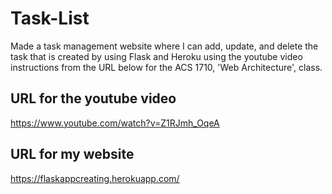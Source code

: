 # Task-List
Made a task management website where I can add, update, and delete the task that is created by using Flask and Heroku using the youtube video instructions from the URL below for the ACS 1710, 'Web Architecture', class.

## URL for the youtube video
https://www.youtube.com/watch?v=Z1RJmh_OqeA

## URL for my website
https://flaskappcreating.herokuapp.com/
